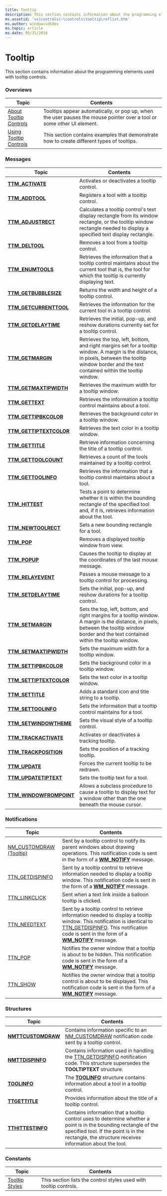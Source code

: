 ```yaml
---
title: Tooltip
description: This section contains information about the programming elements used with tooltip controls.
ms.assetid: 'vs|controls|~\controls\tooltip\reflist.htm'
ms.author: windowssdkdev
ms.topic: article
ms.date: 05/31/2018
---
```


# Tooltip

This section contains information about the programming elements used with tooltip controls.

### Overviews



| Topic                                              | Contents                                                                                                                          |
|----------------------------------------------------|-----------------------------------------------------------------------------------------------------------------------------------|
| [About Tooltip Controls](tooltip-controls.md)     | Tooltips appear automatically, or pop up, when the user pauses the mouse pointer over a tool or some other UI element.<br/> |
| [Using Tooltip Controls](using-tooltip-contro.md) | This section contains examples that demonstrate how to create different types of tooltips.<br/>                             |



 

### Messages



| Topic                                               | Contents                                                                                                                                                                                                          |
|-----------------------------------------------------|-------------------------------------------------------------------------------------------------------------------------------------------------------------------------------------------------------------------|
| [**TTM\_ACTIVATE**](ttm-activate.md)               | Activates or deactivates a tooltip control. <br/>                                                                                                                                                           |
| [**TTM\_ADDTOOL**](ttm-addtool.md)                 | Registers a tool with a tooltip control. <br/>                                                                                                                                                              |
| [**TTM\_ADJUSTRECT**](ttm-adjustrect.md)           | Calculates a tooltip control's text display rectangle from its window rectangle, or the tooltip window rectangle needed to display a specified text display rectangle. <br/>                                |
| [**TTM\_DELTOOL**](ttm-deltool.md)                 | Removes a tool from a tooltip control. <br/>                                                                                                                                                                |
| [**TTM\_ENUMTOOLS**](ttm-enumtools.md)             | Retrieves the information that a tooltip control maintains about the current tool that is, the tool for which the tooltip is currently displaying text. <br/>                                               |
| [**TTM\_GETBUBBLESIZE**](ttm-getbubblesize.md)     | Returns the width and height of a tooltip control.<br/>                                                                                                                                                     |
| [**TTM\_GETCURRENTTOOL**](ttm-getcurrenttool.md)   | Retrieves the information for the current tool in a tooltip control. <br/>                                                                                                                                  |
| [**TTM\_GETDELAYTIME**](ttm-getdelaytime.md)       | Retrieves the initial, pop-up, and reshow durations currently set for a tooltip control.<br/>                                                                                                               |
| [**TTM\_GETMARGIN**](ttm-getmargin.md)             | Retrieves the top, left, bottom, and right margins set for a tooltip window. A margin is the distance, in pixels, between the tooltip window border and the text contained within the tooltip window. <br/> |
| [**TTM\_GETMAXTIPWIDTH**](ttm-getmaxtipwidth.md)   | Retrieves the maximum width for a tooltip window. <br/>                                                                                                                                                     |
| [**TTM\_GETTEXT**](ttm-gettext.md)                 | Retrieves the information a tooltip control maintains about a tool. <br/>                                                                                                                                   |
| [**TTM\_GETTIPBKCOLOR**](ttm-gettipbkcolor.md)     | Retrieves the background color in a tooltip window. <br/>                                                                                                                                                   |
| [**TTM\_GETTIPTEXTCOLOR**](ttm-gettiptextcolor.md) | Retrieves the text color in a tooltip window. <br/>                                                                                                                                                         |
| [**TTM\_GETTITLE**](ttm-gettitle.md)               | Retrieve information concerning the title of a tooltip control.<br/>                                                                                                                                        |
| [**TTM\_GETTOOLCOUNT**](ttm-gettoolcount.md)       | Retrieves a count of the tools maintained by a tooltip control. <br/>                                                                                                                                       |
| [**TTM\_GETTOOLINFO**](ttm-gettoolinfo.md)         | Retrieves the information that a tooltip control maintains about a tool. <br/>                                                                                                                              |
| [**TTM\_HITTEST**](ttm-hittest.md)                 | Tests a point to determine whether it is within the bounding rectangle of the specified tool and, if it is, retrieves information about the tool. <br/>                                                     |
| [**TTM\_NEWTOOLRECT**](ttm-newtoolrect.md)         | Sets a new bounding rectangle for a tool. <br/>                                                                                                                                                             |
| [**TTM\_POP**](ttm-pop.md)                         | Removes a displayed tooltip window from view. <br/>                                                                                                                                                         |
| [**TTM\_POPUP**](ttm-popup.md)                     | Causes the tooltip to display at the coordinates of the last mouse message.<br/>                                                                                                                            |
| [**TTM\_RELAYEVENT**](ttm-relayevent.md)           | Passes a mouse message to a tooltip control for processing. <br/>                                                                                                                                           |
| [**TTM\_SETDELAYTIME**](ttm-setdelaytime.md)       | Sets the initial, pop-up, and reshow durations for a tooltip control.<br/>                                                                                                                                  |
| [**TTM\_SETMARGIN**](ttm-setmargin.md)             | Sets the top, left, bottom, and right margins for a tooltip window. A margin is the distance, in pixels, between the tooltip window border and the text contained within the tooltip window. <br/>          |
| [**TTM\_SETMAXTIPWIDTH**](ttm-setmaxtipwidth.md)   | Sets the maximum width for a tooltip window. <br/>                                                                                                                                                          |
| [**TTM\_SETTIPBKCOLOR**](ttm-settipbkcolor.md)     | Sets the background color in a tooltip window. <br/>                                                                                                                                                        |
| [**TTM\_SETTIPTEXTCOLOR**](ttm-settiptextcolor.md) | Sets the text color in a tooltip window. <br/>                                                                                                                                                              |
| [**TTM\_SETTITLE**](ttm-settitle.md)               | Adds a standard icon and title string to a tooltip.<br/>                                                                                                                                                    |
| [**TTM\_SETTOOLINFO**](ttm-settoolinfo.md)         | Sets the information that a tooltip control maintains for a tool. <br/>                                                                                                                                     |
| [**TTM\_SETWINDOWTHEME**](ttm-setwindowtheme.md)   | Sets the visual style of a tooltip control.<br/>                                                                                                                                                            |
| [**TTM\_TRACKACTIVATE**](ttm-trackactivate.md)     | Activates or deactivates a tracking tooltip.<br/>                                                                                                                                                           |
| [**TTM\_TRACKPOSITION**](ttm-trackposition.md)     | Sets the position of a tracking tooltip.<br/>                                                                                                                                                               |
| [**TTM\_UPDATE**](ttm-update.md)                   | Forces the current tooltip to be redrawn. <br/>                                                                                                                                                             |
| [**TTM\_UPDATETIPTEXT**](ttm-updatetiptext.md)     | Sets the tooltip text for a tool. <br/>                                                                                                                                                                     |
| [**TTM\_WINDOWFROMPOINT**](ttm-windowfrompoint.md) | Allows a subclass procedure to cause a tooltip to display text for a window other than the one beneath the mouse cursor. <br/>                                                                              |



 

### Notifications



| Topic                                                 | Contents                                                                                                                                                                                                                                                              |
|-------------------------------------------------------|-----------------------------------------------------------------------------------------------------------------------------------------------------------------------------------------------------------------------------------------------------------------------|
| [NM\_CUSTOMDRAW (Tooltip)](nm-customdraw-tooltip.md) | Sent by a tooltip control to notify its parent windows about drawing operations. This notification code is sent in the form of a [**WM\_NOTIFY**](wm-notify.md) message. <br/>                                                                                 |
| [TTN\_GETDISPINFO](ttn-getdispinfo.md)               | Sent by a tooltip control to retrieve information needed to display a tooltip window. This notification code is sent in the form of a [**WM\_NOTIFY**](wm-notify.md) message. <br/>                                                                            |
| [TTN\_LINKCLICK](ttn-linkclick.md)                   | Sent when a text link inside a balloon tooltip is clicked. <br/>                                                                                                                                                                                                |
| [TTN\_NEEDTEXT](ttn-needtext.md)                     | Sent by a tooltip control to retrieve information needed to display a tooltip window. This notification is identical to [TTN\_GETDISPINFO](ttn-getdispinfo.md). This notification code is sent in the form of a [**WM\_NOTIFY**](wm-notify.md) message. <br/> |
| [TTN\_POP](ttn-pop.md)                               | Notifies the owner window that a tooltip is about to be hidden. This notification code is sent in the form of a [**WM\_NOTIFY**](wm-notify.md) message. <br/>                                                                                                  |
| [TTN\_SHOW](ttn-show.md)                             | Notifies the owner window that a tooltip control is about to be displayed. This notification code is sent in the form of a [**WM\_NOTIFY**](wm-notify.md) message. <br/>                                                                                       |



 

### Structures



| Topic                                    | Contents                                                                                                                                                                                                                           |
|------------------------------------------|------------------------------------------------------------------------------------------------------------------------------------------------------------------------------------------------------------------------------------|
| [**NMTTCUSTOMDRAW**](/windows/desktop/api/Commctrl/ns-commctrl-tagnmttcustomdraw) | Contains information specific to an [NM\_CUSTOMDRAW](nm-customdraw-tooltip.md) notification code sent by a tooltip control. <br/>                                                                                           |
| [**NMTTDISPINFO**](/windows/desktop/api/Commctrl/ns-commctrl-tagnmttdispinfoa)     | Contains information used in handling the [TTN\_GETDISPINFO](ttn-getdispinfo.md) notification code. This structure supersedes the **TOOLTIPTEXT** structure. <br/>                                                          |
| [**TOOLINFO**](/windows/desktop/api/Commctrl/ns-commctrl-tagtoolinfoa)             | The [**TOOLINFO**](/windows/desktop/api/Commctrl/ns-commctrl-tagtoolinfoa) structure contains information about a tool in a tooltip control.<br/>                                                                                                                      |
| [**TTGETTITLE**](/windows/desktop/api/Commctrl/ns-commctrl-_ttgettitle)         | Provides information about the title of a tooltip control. <br/>                                                                                                                                                             |
| [**TTHITTESTINFO**](/windows/desktop/api/Commctrl/ns-commctrl-_tt_hittestinfoa)   | Contains information that a tooltip control uses to determine whether a point is in the bounding rectangle of the specified tool. If the point is in the rectangle, the structure receives information about the tool. <br/> |



 

### Constants



| Topic                                | Contents                                                                     |
|--------------------------------------|------------------------------------------------------------------------------|
| [Tooltip Styles](tooltip-styles.md) | This section lists the control styles used with tooltip controls.<br/> |



 

 

 





